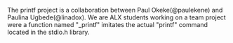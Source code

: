 The printf project is a collaboration between Paul Okeke(@paulekene) and Paulina Ugbede(@linadox). We are ALX students working on a team project were a function named "_printf" imitates the actual "printf" command located in the stdio.h library. 
